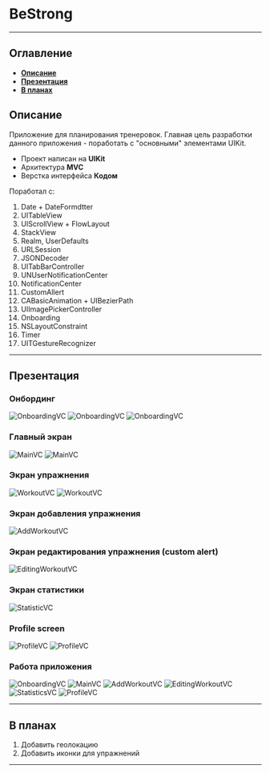 # BeStrong
___
## Оглавление
- **[Описание](#Description)**
- **[Презентация](#Presentation)**
- **[В планах](#NextSteps)**

## <a id="Description"></a>Описание
Приложение для планирования тренеровок. Главная цель разработки данного приложения - поработать с "основными" элементами  UIKit.

- Проект написан на **UIKit**
- Архитектура **MVC**
- Верстка интерфейса **Кодом**

Поработал с:
1. Date + DateFormdtter
2. UITableView
3. UIScrollView + FlowLayout
4. StackView
5. Realm, UserDefaults
6. URLSession
7. JSONDecoder
8. UITabBarController
9. UNUserNotificationCenter
10. NotificationCenter
11. CustomAllert
12. CABasicAnimation + UIBezierPath
13. UIImagePickerController
14. Onboarding
15. NSLayoutConstraint
16. Timer
17. UITGestureRecognizer
___

## <a id="Presentation"></a>Презентация
### Онбординг
![OnboardingVC](Documentation/Onboarding1.png)
![OnboardingVC](Documentation/Onboarding2.png)
![OnboardingVC](Documentation/Onboarding3.png)

### Главный экран
![MainVC](Documentation/MainVC.png)
![MainVC](Documentation/MainVC1.png)

### Экран упражнения
![WorkoutVC](Documentation/WorkoutWithReps.png)
![WorkoutVC](Documentation/WorkoutWithTimer.png)

### Экран добавления упражнения
![AddWorkoutVC](Documentation/AddWorkout.png)

### Экран редактирования упражнения (custom alert)
![EditingWorkoutVC](Documentation/EditingWorkout.png)

### Экран статистики
![StatisticVC](Documentation/StatisticVC.png)

### Profile screen
![ProfileVC](Documentation/ProfileVC.png)
![ProfileVC](Documentation/EditingProfileVC.png)

### Работа приложения
![OnboardingVC](Documentation/Onboarding.gif)
![MainVC](Documentation/MainVC.gif)
![AddWorkoutVC](Documentation/AddWorkout.gif)
![EditingWorkoutVC](Documentation/EditingWorkoutVC.gif)
![StatisticsVC](Documentation/StatisticsVC.gif)
![ProfileVC](Documentation/ProfileVC.gif)
___

## <a id="NextSteps"></a> В планах

1. Добавить геолокацию
2. Добавить иконки для упражнений
___


